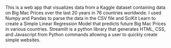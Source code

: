 This is a web app that visualizes data from a Kaggle dataset containing data on Big Mac Prices over the last 20 years in 76 countries worldwide. I used Numpy and Pandas to parse the data in the CSV file and SciKit Learn to create a Simple Linear Regression Model that predicts future Big Mac Prices in various countries. Streamlit is a python library that generates HTML, CSS, and Javascript from Python commands allowing a user to quickly create simple websites.
